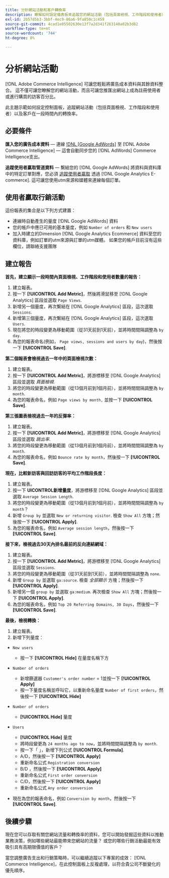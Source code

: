 ```yaml
---
title: 分析網站活動和客戶轉換率
description: 瞭解如何設定儀表板來追蹤您的網站活動（包括頁面檢視、工作階段和使用者），以及您的客戶在一段時間內的轉換率。
exl-id: 2b57d5b3-3bbf-4ec9-86a6-9fa850c1c459
source-git-commit: 4cad1e05502630e13f7a2d341f263140a02b3d82
workflow-type: tm+mt
source-wordcount: '744'
ht-degree: 0%

---
```


# 分析網站活動

[!DNL Adobe Commerce Intelligence] 可讓您輕鬆將廣告成本資料與其餘資料整合。 這不僅可讓您瞭解您的網站活動，而且可讓您推匯出網站上成為註冊使用者或進行購買的訪客百分比。

此主題示範如何設定控制面板，追蹤網站活動（包括頁面檢視、工作階段和使用者）以及客戶在一段時間內的轉換率。

## 必要條件

**匯入您的廣告成本資料**  — 連線 [!DNL [Google AdWords]](../importing-data/integrations/google-adwords.md) 至 [!DNL Adobe Commerce Intelligence]  — 這會自動同步您的 [!DNL AdWords] Commerce Intelligence支出。

**追蹤使用者贏取管道資料**  — 繫結您的 [!DNL Google AdWords] 將資料與資料庫中的特定訂單對應，您必須 [追蹤使用者贏取](../analysis/google-track-user-acq.md) 透過 [!DNL Google Analytics E-commerce]. 這可讓您使用utm來源和媒體來連線每個訂單。

## 使用者贏取行銷活動

這份報表的集合是以下列方式建置：

* 連線時自動產生的量度 [!DNL Google AdWords] 資料
* 您的帳戶中應已可用的基本量度，例如 `Number of orders` 和 `New users`
* 加入時建立的Dimension [!DNL Google Analytics Ecommerce] 資料至您的資料庫，例如訂單的utm來源與訂單的utm媒體。 如果您的帳戶目前沒有這些欄位，請聯絡支援團隊

## 建立報告

**首先，建立顯示一段時間內頁面檢視、工作階段和使用者數量的報告：**

1. 建立報表。
1. 按一下 **[!UICONTROL Add Metric]**，然後將滑鼠移至 [!DNL Google Analytics] 區段並選取 `Page Views`.
1. 新增另一個量度，再次繫結在 [!DNL Google Analytics] 區段，這次選取 `Sessions`.
1. 新增第三個量度，再次繫結在 [!DNL Google Analytics] 區段，這次選取 `Users`.
1. 現在將您的時段變更為移動範圍（從31天前到1天前），並將時間間隔調整為 `by day`.
1. 為您的報表命名(例如， `Page views, sessions and users by day`)，然後按一下 **[!UICONTROL Save]**.

**第二個報表會檢視過去一年中的頁面檢視次數：**

1. 建立報表。
1. 按一下 **[!UICONTROL Add Metric]**，將游標移至 [!DNL Google Analytics] 區段並選取 _頁面檢視_.
1. 將您的時段變更為移動範圍（從13個月前到1個月前），並將時間間隔調整為 `by month`.
1. 為您的報表命名，例如 `Page views by month,` 並按一下 **[!UICONTROL Save]**.

**第三張圖表檢視過去一年的反彈率：**

1. 建立報表。
1. 按一下 **[!UICONTROL Add Metric]**，將游標移至 [!DNL Google Analytics] 區段並選取 _跳出率_.
1. 將您的時段變更為移動範圍（從13個月前到1個月前），並將時間間隔調整為 `by month`.
1. 為您的報表命名，例如 `Bounce rate by month`，然後按一下 **[!UICONTROL Save]**.

**現在，比較新訪客與回訪訪客的平均工作階段長度：**

1. 建立報表。
1. 按一下 **UICONTROL新增量度**，將游標移至 [!DNL Google Analytics] 區段並選取 `Average Session Length`.
1. 將您的時段變更為移動範圍（從13個月前到1個月前），並將時間間隔調整為 `by month`？
1. 新增 `Group by` 並選取 `New or returning visitor`.  檢查 `Show All` 方塊；然後按一下 **[!UICONTROL Apply]**.
1. 為您的報表命名，例如 `Average session length`，然後按一下 **[!UICONTROL Save]**.

**接下來，檢視過去30天內排名最前的反向連結網域：**

1. 建立報表。
1. 按一下 **[!UICONTROL Add Metric]**，將游標移至 [!DNL Google Analytics] 區段並選取 `Sessions`.
1. 將您的時段變更為移動範圍（從31天前到1天前），並將時間間隔調整為 `none`.
1. 新增 `Group by` 並選取 `ga:source`.  檢查 _全部顯示_ 方塊；然後按一下 **[!UICONTROL Apply]**.
1. 新增另一個 `group by` 並選取 `ga:medium`. 再次檢查 `Show All` 方塊；然後按一下 **[!UICONTROL Apply]**.
1. 為您的報表命名，例如 `Top 20 Referring Domains, 30 Days`，然後按一下 **[!UICONTROL Save]**.

**最後，檢視轉換：**

1. 建立報表。
1. 新增下列量度：

* `New users`
   * 按一下 **[!UICONTROL Hide]** 在量度名稱下方

* `Number of orders`
   * 新增篩選器 `Customer's order number` = 1並按一下 **[!UICONTROL Apply]**
   * 按一下量度名稱並呼叫它，以重新命名量度 `Number of first orders`，然後按一下 **[!UICONTROL Hide]**

* `Number of orders`
   * **[!UICONTROL Hide]** 量度

* `Users`
   * **[!UICONTROL Hide]** 量度
   * 將時段變更為 `24 months ago to now`，並將時間間隔調整為 `by month`.
   * 按一下「 」，新增下列公式 **[!UICONTROL Formula]**.
   * A/D，然後按一下 **[!UICONTROL Apply]**
   * 重新命名公式 `Registration conversion`
   * B/D ，然後按一下 **[!UICONTROL Apply]**
   * 重新命名公式 `First order conversion`
   * C/D，然後按一下 **[!UICONTROL Apply]**
   * 重新命名公式 `Any order conversion`

* 現在為您的報表命名，例如 `Conversion by month`，然後按一下 **[!UICONTROL Save]**.

## 後續步驟

現在您可以存取有關您網站流量和轉換率的資料，您可以開始發掘這些資料以推動業務決策，例如哪些網站最能帶來您網站的流量？ 或您的哪些行銷活動最能有效吸引具有高期限價值的客戶？

當您調整廣告支出和行銷策略時，可以繼續追蹤以下專案的成效： [!DNL Commerce Intelligence]，在此控制面板上反複處理，以符合貴公司不斷變化的優先順序。
